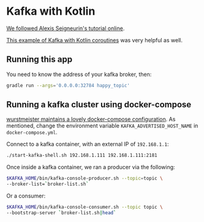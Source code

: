 # Kafka with Kotlin

[We followed Alexis Seigneurin's tutorial online](https://aseigneurin.github.io/2018/08/01/kafka-tutorial-1-simple-producer-in-kotlin.html).

[This example of Kafka with Kotlin coroutines](https://dev.to/viniciusccarvalho/kotlin-coroutine-based-kafkaproducer-extension-3fc2) was very helpful as well.

## Running this app

You need to know the address of your kafka broker, then:

```sh
gradle run --args='0.0.0.0:32784 happy_topic'
```

## Running a kafka cluster using docker-compose

[wurstmeister maintains a lovely docker-compose configuration](http://wurstmeister.github.io/kafka-docker/).  As mentioned, change the environment variable `KAFKA_ADVERTISED_HOST_NAME` in `docker-compose.yml`.

Connect to a kafka container, with an external IP of `192.168.1.1`:

```sh
./start-kafka-shell.sh 192.168.1.111 192.168.1.111:2181
```

Once inside a kafka container, we ran a producer via the following:

```sh
$KAFKA_HOME/bin/kafka-console-producer.sh --topic=topic \
--broker-list=`broker-list.sh`
```

Or a consumer:

```sh
$KAFKA_HOME/bin/kafka-console-consumer.sh --topic topic \
--bootstrap-server `broker-list.sh|head`
```
